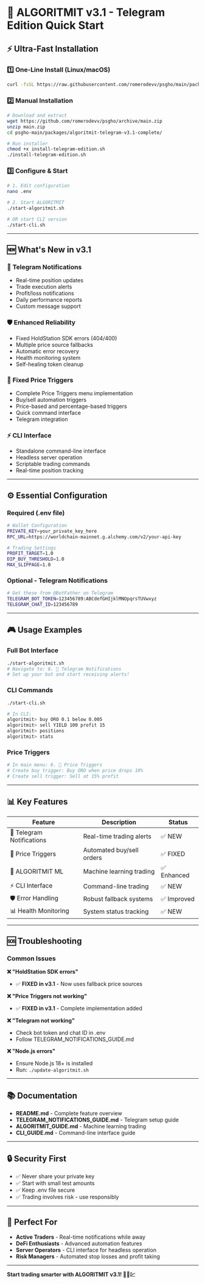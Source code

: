 # 🚀 ALGORITMIT v3.1 - Telegram Edition Quick Start

## ⚡ Ultra-Fast Installation

### 1️⃣ **One-Line Install (Linux/macOS)**
```bash
curl -fsSL https://raw.githubusercontent.com/romerodevv/psgho/main/packages/algoritmit-telegram-v3.1-complete/install-telegram-edition.sh | bash
```

### 2️⃣ **Manual Installation**
```bash
# Download and extract
wget https://github.com/romerodevv/psgho/archive/main.zip
unzip main.zip
cd psgho-main/packages/algoritmit-telegram-v3.1-complete/

# Run installer
chmod +x install-telegram-edition.sh
./install-telegram-edition.sh
```

### 3️⃣ **Configure & Start**
```bash
# 1. Edit configuration
nano .env

# 2. Start ALGORITMIT
./start-algoritmit.sh

# OR start CLI version
./start-cli.sh
```

---

## 🆕 **What's New in v3.1**

### 📱 **Telegram Notifications**
- Real-time position updates
- Trade execution alerts
- Profit/loss notifications
- Daily performance reports
- Custom message support

### 🛡️ **Enhanced Reliability**
- Fixed HoldStation SDK errors (404/400)
- Multiple price source fallbacks
- Automatic error recovery
- Health monitoring system
- Self-healing token cleanup

### 🎯 **Fixed Price Triggers**
- Complete Price Triggers menu implementation
- Buy/sell automation triggers
- Price-based and percentage-based triggers
- Quick command interface
- Telegram integration

### ⚡ **CLI Interface**
- Standalone command-line interface
- Headless server operation
- Scriptable trading commands
- Real-time position tracking

---

## ⚙️ **Essential Configuration**

### **Required (.env file)**
```bash
# Wallet Configuration
PRIVATE_KEY=your_private_key_here
RPC_URL=https://worldchain-mainnet.g.alchemy.com/v2/your-api-key

# Trading Settings
PROFIT_TARGET=1.0
DIP_BUY_THRESHOLD=1.0
MAX_SLIPPAGE=1.0
```

### **Optional - Telegram Notifications**
```bash
# Get these from @BotFather on Telegram
TELEGRAM_BOT_TOKEN=123456789:ABCdefGHIjklMNOpqrsTUVwxyz
TELEGRAM_CHAT_ID=123456789
```

---

## 🎮 **Usage Examples**

### **Full Bot Interface**
```bash
./start-algoritmit.sh
# Navigate to: 8. 📱 Telegram Notifications
# Set up your bot and start receiving alerts!
```

### **CLI Commands**
```bash
./start-cli.sh

# In CLI:
algoritmit> buy ORO 0.1 below 0.005
algoritmit> sell YIELD 100 profit 15
algoritmit> positions
algoritmit> stats
```

### **Price Triggers**
```bash
# In main menu: 6. 🎯 Price Triggers
# Create buy trigger: Buy ORO when price drops 10%
# Create sell trigger: Sell at 15% profit
```

---

## 📊 **Key Features**

| Feature | Description | Status |
|---------|-------------|---------|
| 📱 Telegram Notifications | Real-time trading alerts | ✅ NEW |
| 🎯 Price Triggers | Automated buy/sell orders | ✅ FIXED |
| 🤖 ALGORITMIT ML | Machine learning trading | ✅ Enhanced |
| ⚡ CLI Interface | Command-line trading | ✅ NEW |
| 🛡️ Error Handling | Robust fallback systems | ✅ Improved |
| 📊 Health Monitoring | System status tracking | ✅ NEW |

---

## 🆘 **Troubleshooting**

### **Common Issues**

**❌ "HoldStation SDK errors"**
- ✅ **FIXED in v3.1** - Now uses fallback price sources

**❌ "Price Triggers not working"**  
- ✅ **FIXED in v3.1** - Complete implementation added

**❌ "Telegram not working"**
- Check bot token and chat ID in .env
- Follow TELEGRAM_NOTIFICATIONS_GUIDE.md

**❌ "Node.js errors"**
- Ensure Node.js 18+ is installed
- Run: `./update-algoritmit.sh`

---

## 📚 **Documentation**

- **README.md** - Complete feature overview
- **TELEGRAM_NOTIFICATIONS_GUIDE.md** - Telegram setup guide
- **ALGORITMIT_GUIDE.md** - Machine learning trading
- **CLI_GUIDE.md** - Command-line interface guide

---

## 🔒 **Security First**

- ✅ Never share your private key
- ✅ Start with small test amounts
- ✅ Keep .env file secure
- ✅ Trading involves risk - use responsibly

---

## 🎯 **Perfect For**

- **Active Traders** - Real-time notifications while away
- **DeFi Enthusiasts** - Advanced automation features  
- **Server Operators** - CLI interface for headless operation
- **Risk Managers** - Automated stop losses and profit taking

---

**Start trading smarter with ALGORITMIT v3.1! 🤖📱💹**

